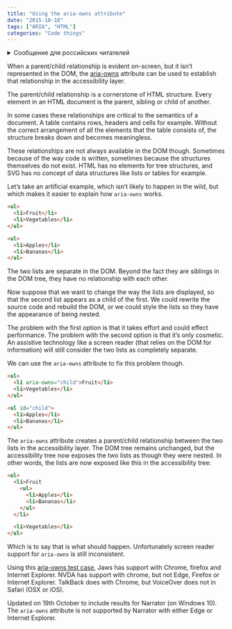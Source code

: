 ```yaml
---
title: "Using the aria-owns attribute"
date: "2015-10-18"
tags: ["ARIA", "HTML"]
categories: "Code things"
---
```


<details>
		<summary lang="ru">Сообщение для российских читателей</summary>

<p lang="ru">
Здравствуйте российские читатели. Ваша страна платит высокую цену за вторжение Путина в Украину. Путин лжет вам; не верьте кремлевской пропаганде. В России
нет свободных СМИ, а интернет подвергается цензуре, потому что Путин не хочет, чтобы вы знали правду. За постыдное поведение Путина заплатят не только
украинцы, но и добрые люди России. Пожалуйста, не допустите этого!
</p>

<p>
Hello Russian readers. Your country is paying a high price for Putin's invasion of Ukraine. Putin is lying to you; do not believe the Kremlin propaganda. There is no free media in Russia and the internet is censored because Putin doesn't want you to know the truth. It is not only the Ukrainians that will pay the price of Putin's shameful behaviour, so will the good people of Russia. Please do not let this happen!
</p>
</details>

When a parent/child relationship is evident on-screen, but it isn’t represented in the DOM, the [aria-owns](https://www.w3.org/TR/wai-aria/states_and_properties#aria-owns) attribute can be used to establish that relationship in the accessibility layer.

The parent/child relationship is a cornerstone of HTML structure. Every element in an HTML document is the parent, sibling or child of another.

In some cases these relationships are critical to the semantics of a document. A table contains rows, headers and cells for example. Without the correct arrangement of all the elements that the table consists of, the structure breaks down and becomes meaningless.

These relationships are not always available in the DOM though. Sometimes because of the way code is written, sometimes because the structures themselves do not exist. HTML has no elements for tree structures, and SVG has no concept of data structures like lists or tables for example.

Let’s take an artificial example, which isn’t likely to happen in the wild, but which makes it easier to explain how `aria-owns` works.

```html
<ul>
  <li>Fruit</li>
  <li>Vegetables</li>
</ul>

<ul>
  <li>Apples</li>
  <li>Bananas</li>
</ul>
```

The two lists are separate in the DOM. Beyond the fact they are siblings in the DOM tree, they have no relationship with each other.

Now suppose that we want to change the way the lists are displayed, so that the second list appears as a child of the first. We could rewrite the source code and rebuild the DOM, or we could style the lists so they have the appearance of being nested.

The problem with the first option is that it takes effort and could effect performance. The problem with the second option is that it’s only cosmetic. An assistive technology like a screen reader (that relies on the DOM for information) will still consider the two lists as completely separate.

We can use the `aria-owns` attribute to fix this problem though.

```html
<ul>
  <li aria-owns="child">Fruit</li>
  <li>Vegetables</li>
</ul>

<ul id="child">
  <li>Apples</li>
  <li>Bananas</li>
</ul>
```

The `aria-owns` attribute creates a parent/child relationship between the two lists in the accessibility layer. The DOM tree remains unchanged, but the accessibility tree now exposes the two lists as though they were nested. In other words, the lists are now exposed like this in the accessibility tree:

```html
<ul>
  <li>Fruit
    <ul>
      <li>Apples</li>
      <li>Bananas</li>
    </ul>
  </li>

  <li>Vegetables</li>
</ul>
```

Which is to say that is what should happen. Unfortunately screen reader support for `aria-owns` is still inconsistent.

Using this [aria-owns test case](https://ljwatson.github.io/test-cases/aria-owns/index.html), Jaws has support with Chrome, firefox and Internet Explorer. NVDA has support with chrome, but not Edge, Firefox or Internet Explorer. TalkBack does with Chrome, but VoiceOver does not in Safari (OSX or iOS).

Updated on 19th October to include results for Narrator (on Windows 10). The `aria-owns` attribute is not supported by Narrator with either Edge or Internet Explorer.
